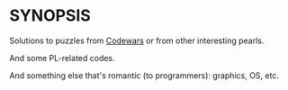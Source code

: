 # SYNOPSIS

Solutions to puzzles from [Codewars](http://www.codewars.com/) or from other
interesting pearls.

And some PL-related codes.

And something else that's romantic (to programmers): graphics, OS, etc.
